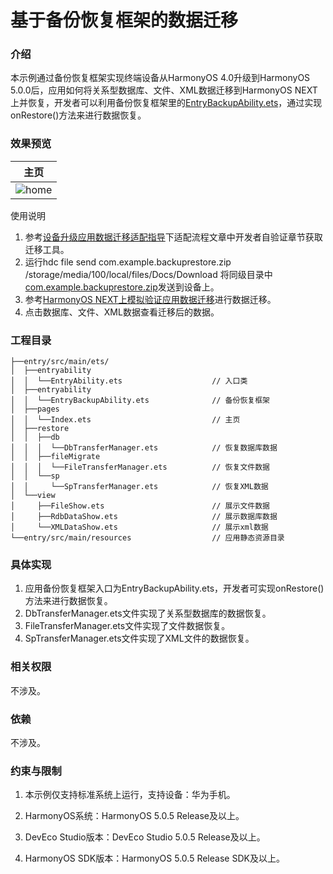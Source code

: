 # 基于备份恢复框架的数据迁移

### 介绍
本示例通过备份恢复框架实现终端设备从HarmonyOS 4.0升级到HarmonyOS 5.0.0后，应用如何将关系型数据库、文件、XML数据迁移到HarmonyOS NEXT上并恢复，开发者可以利用备份恢复框架里的[EntryBackupAbility.ets](entry/src/main/ets/entrybackupability/EntryBackupAbility.ets)，通过实现onRestore()方法来进行数据恢复。

### 效果预览

|                    主页                     |
|:-----------------------------------------:|
| ![home](screenshots/devices/phone_zh.gif) |

使用说明
1. 参考[设备升级应用数据迁移适配指导](https://developer.huawei.com/consumer/cn/doc/harmonyos-guides/adaptation-process)下适配流程文章中开发者自验证章节获取迁移工具。
2. 运行hdc file send com.example.backuprestore.zip /storage/media/100/local/files/Docs/Download 将同级目录中[com.example.backuprestore.zip](com.example.backuprestore.zip)发送到设备上。
3. 参考[HarmonyOS NEXT上模拟验证应用数据迁移](https://developer.huawei.com/consumer/cn/doc/harmonyos-guides/self-verification)进行数据迁移。
4. 点击数据库、文件、XML数据查看迁移后的数据。

### 工程目录

```
├──entry/src/main/ets/
│  ├──entryability
│  │  └──EntryAbility.ets                    // 入口类
│  ├──entryability
│  │  └──EntryBackupAbility.ets              // 备份恢复框架
│  ├──pages
│  │  └──Index.ets                           // 主页
│  ├──restore
│  │  ├──db
│  │  │  └──DbTransferManager.ets            // 恢复数据库数据
│  │  ├──fileMigrate
│  │  │  └──FileTransferManager.ets          // 恢复文件数据
│  │  └──sp
│  │     └──SpTransferManager.ets            // 恢复XML数据
│  └──view
│     ├──FileShow.ets                        // 展示文件数据
│     ├──RdbDataShow.ets                     // 展示数据库数据
│     └──XMLDataShow.ets                     // 展示xml数据
└──entry/src/main/resources                  // 应用静态资源目录

```

### 具体实现

1. 应用备份恢复框架入口为EntryBackupAbility.ets，开发者可实现onRestore()方法来进行数据恢复。
2. DbTransferManager.ets文件实现了关系型数据库的数据恢复。
3. FileTransferManager.ets文件实现了文件数据恢复。
4. SpTransferManager.ets文件实现了XML文件的数据恢复。

### 相关权限

不涉及。

### 依赖

不涉及。

### 约束与限制

1. 本示例仅支持标准系统上运行，支持设备：华为手机。

2. HarmonyOS系统：HarmonyOS 5.0.5 Release及以上。

3. DevEco Studio版本：DevEco Studio 5.0.5 Release及以上。

4. HarmonyOS SDK版本：HarmonyOS 5.0.5 Release SDK及以上。